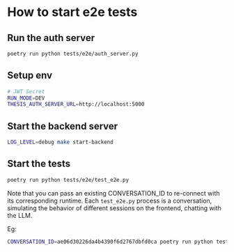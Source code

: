 # How to start e2e tests

## Run the auth server

```bash
poetry run python tests/e2e/auth_server.py
```

## Setup env

```bash
# JWT Secret
RUN_MODE=DEV
THESIS_AUTH_SERVER_URL=http://localhost:5000
```

## Start the backend server

```bash
LOG_LEVEL=debug make start-backend
```

## Start the tests

```bash
poetry run python tests/e2e/test_e2e.py
```

Note that you can pass an existing CONVERSATION_ID to re-connect with its corresponding runtime. Each `test_e2e.py` process is a conversation, simulating the behavior of different sessions on the frontend, chatting with the LLM.

Eg:

```bash
CONVERSATION_ID=ae06d30226da4b4390f6d2767dbfd0ca poetry run python tests/e2e/test_e2e.py
```
